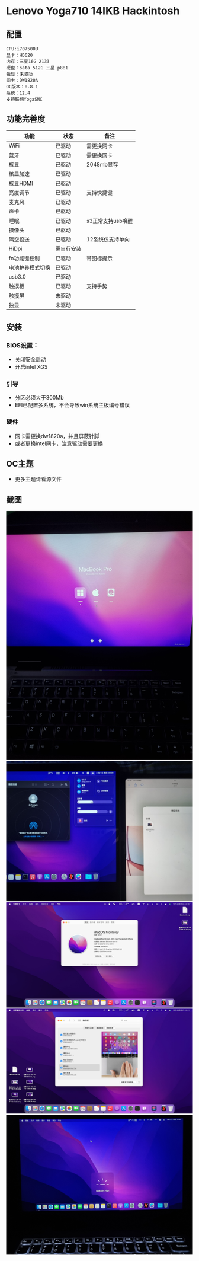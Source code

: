 # Lenovo Yoga710 14IKB Hackintosh
## 配置
```
CPU:i707500U
显卡：HD620
内存：三星16G 2133
硬盘：sata 512G 三星 p881
独显：未驱动
网卡：DW1820A
OC版本：0.8.1
系统：12.4
支持联想YogaSMC
```
## 功能完善度
|  功能   | 状态  | 备注 |
|  ----  | ----  | ---- |
| WiFi  | 已驱动 | 需更换网卡
| 蓝牙  | 已驱动 |需更换网卡
| 核显 | 已驱动  |2048mb显存|
| 核显加速 | 已驱动 |
| 核显HDMI | 已驱动  |
| 亮度调节 | 已驱动  |支持快捷键
| 麦克风 | 已驱动  |
| 声卡 | 已驱动  |
| 睡眠 | 已驱动  | s3正常支持usb唤醒
| 摄像头 | 已驱动  |
| 隔空投送 | 已驱动  | 12系统仅支持单向
| HiDpi | 需自行安装 |
| fn功能键控制 | 已驱动  |带图标提示
| 电池护养模式切换 | 已驱动  |
| usb3.0 | 已驱动  |
| 触摸板 | 已驱动  |支持手势
| 触摸屏 | 未驱动 |
| 独显 | 未驱动 |

## 安装
### BIOS设置：
- 关闭安全启动
- 开启intel XGS
### 引导
- 分区必须大于300Mb
- EFI已配置多系统，不会导致win系统主板编号错误
### 硬件
- 网卡需更换dw1820a，并且屏蔽针脚
- 或者更换intel网卡，注意驱动需要更换
## OC主题
- 更多主题请看源文件
## 截图
![](screenshot/2.jpeg)
![](screenshot/3.jpeg)
![](screenshot/1.jpeg)
![](screenshot/4.jpeg)
![](screenshot/5.jpeg)